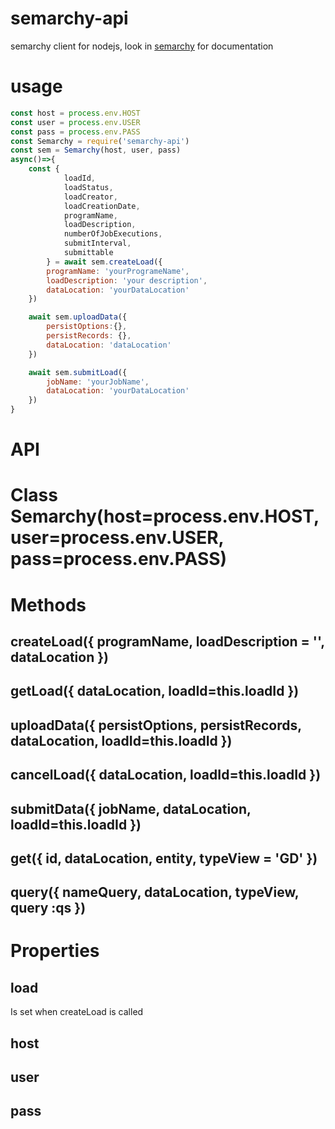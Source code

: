# semarchy-api
semarchy client for nodejs, look in [semarchy](https://www.semarchy.com/doc/semarchy-xdm/semig.html#consuming-data-using-the-rest-api) for documentation 

# usage

```js
const host = process.env.HOST
const user = process.env.USER
const pass = process.env.PASS
const Semarchy = require('semarchy-api')
const sem = Semarchy(host, user, pass)
async()=>{
    const {
            loadId,
            loadStatus,
            loadCreator,
            loadCreationDate,
            programName,
            loadDescription,
            numberOfJobExecutions,
            submitInterval,
            submittable
        } = await sem.createLoad({ 
        programName: 'yourProgrameName', 
        loadDescription: 'your description', 
        dataLocation: 'yourDataLocation'
    })

    await sem.uploadData({ 
        persistOptions:{}, 
        persistRecords: {},
        dataLocation: 'dataLocation'
    })

    await sem.submitLoad({ 
        jobName: 'yourJobName', 
        dataLocation: 'yourDataLocation'
    })
}

```

# API

# Class Semarchy(host=process.env.HOST, user=process.env.USER, pass=process.env.PASS)

# Methods

## createLoad({ programName, loadDescription = '', dataLocation })
## getLoad({ dataLocation, loadId=this.loadId })
## uploadData({ persistOptions, persistRecords, dataLocation, loadId=this.loadId })
## cancelLoad({ dataLocation, loadId=this.loadId })
## submitData({ jobName, dataLocation, loadId=this.loadId })
## get({ id, dataLocation, entity, typeView = 'GD' })
## query({ nameQuery, dataLocation, typeView, query :qs })

# Properties

## load

Is set when createLoad is called

## host
## user
## pass
